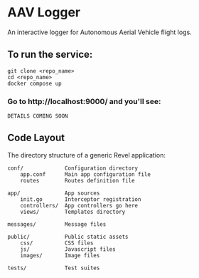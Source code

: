 # AAV Logger

An interactive logger for Autonomous Aerial Vehicle flight logs.


## To run the service:
    git clone <repo_name>
    cd <repo_name>
    docker compose up

### Go to http://localhost:9000/ and you'll see:

    DETAILS COMING SOON

## Code Layout

The directory structure of a generic Revel application:

    conf/             Configuration directory
        app.conf      Main app configuration file
        routes        Routes definition file

    app/              App sources
        init.go       Interceptor registration
        controllers/  App controllers go here
        views/        Templates directory

    messages/         Message files

    public/           Public static assets
        css/          CSS files
        js/           Javascript files
        images/       Image files

    tests/            Test suites



